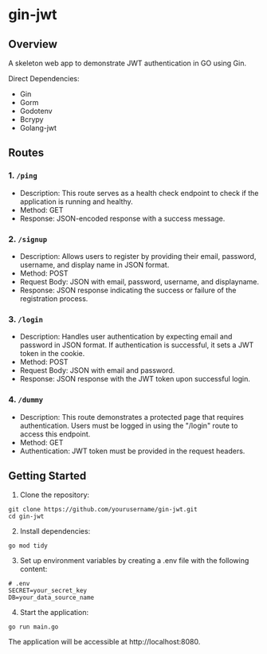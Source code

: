 # gin-jwt

## Overview

A skeleton web app to demonstrate JWT authentication in GO using Gin.

Direct Dependencies:
- Gin
- Gorm
- Godotenv
- Bcrypy
- Golang-jwt

## Routes

### 1. `/ping`

- Description: This route serves as a health check endpoint to check if the application is running and healthy.
- Method: GET
- Response: JSON-encoded response with a success message.

### 2. `/signup`

- Description: Allows users to register by providing their email, password, username, and display name in JSON format.
- Method: POST
- Request Body: JSON with email, password, username, and displayname.
- Response: JSON response indicating the success or failure of the registration process.

### 3. `/login`

- Description: Handles user authentication by expecting email and password in JSON format. If authentication is successful, it sets a JWT token in the cookie.
- Method: POST
- Request Body: JSON with email and password.
- Response: JSON response with the JWT token upon successful login.

### 4. `/dummy`

- Description: This route demonstrates a protected page that requires authentication. Users must be logged in using the "/login" route to access this endpoint.
- Method: GET
- Authentication: JWT token must be provided in the request headers.

## Getting Started

1. Clone the repository:

```shell
git clone https://github.com/yourusername/gin-jwt.git
cd gin-jwt
```
2. Install dependencies:

```shell
go mod tidy
```
3. Set up environment variables by creating a .env file with the following content:

```shell
# .env
SECRET=your_secret_key
DB=your_data_source_name
```
4. Start the application:

```shell
go run main.go
```

The application will be accessible at http://localhost:8080.
